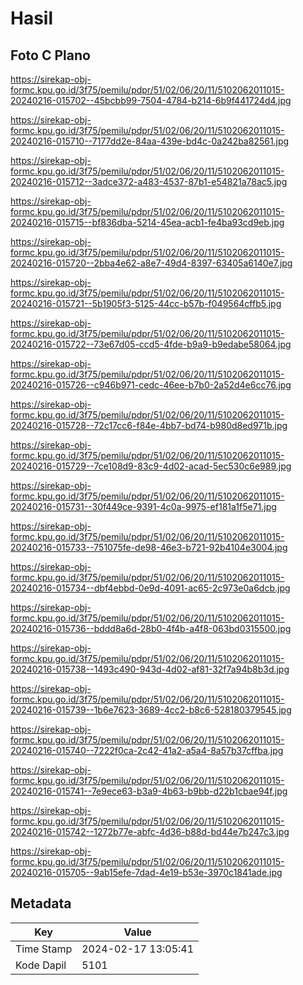 # Hasil

## Foto C Plano

https://sirekap-obj-formc.kpu.go.id/3f75/pemilu/pdpr/51/02/06/20/11/5102062011015-20240216-015702--45bcbb99-7504-4784-b214-6b9f441724d4.jpg

https://sirekap-obj-formc.kpu.go.id/3f75/pemilu/pdpr/51/02/06/20/11/5102062011015-20240216-015710--7177dd2e-84aa-439e-bd4c-0a242ba82561.jpg

https://sirekap-obj-formc.kpu.go.id/3f75/pemilu/pdpr/51/02/06/20/11/5102062011015-20240216-015712--3adce372-a483-4537-87b1-e54821a78ac5.jpg

https://sirekap-obj-formc.kpu.go.id/3f75/pemilu/pdpr/51/02/06/20/11/5102062011015-20240216-015715--bf836dba-5214-45ea-acb1-fe4ba93cd9eb.jpg

https://sirekap-obj-formc.kpu.go.id/3f75/pemilu/pdpr/51/02/06/20/11/5102062011015-20240216-015720--2bba4e62-a8e7-49d4-8397-63405a6140e7.jpg

https://sirekap-obj-formc.kpu.go.id/3f75/pemilu/pdpr/51/02/06/20/11/5102062011015-20240216-015721--5b1905f3-5125-44cc-b57b-f049564cffb5.jpg

https://sirekap-obj-formc.kpu.go.id/3f75/pemilu/pdpr/51/02/06/20/11/5102062011015-20240216-015722--73e67d05-ccd5-4fde-b9a9-b9edabe58064.jpg

https://sirekap-obj-formc.kpu.go.id/3f75/pemilu/pdpr/51/02/06/20/11/5102062011015-20240216-015726--c946b971-cedc-46ee-b7b0-2a52d4e6cc76.jpg

https://sirekap-obj-formc.kpu.go.id/3f75/pemilu/pdpr/51/02/06/20/11/5102062011015-20240216-015728--72c17cc6-f84e-4bb7-bd74-b980d8ed971b.jpg

https://sirekap-obj-formc.kpu.go.id/3f75/pemilu/pdpr/51/02/06/20/11/5102062011015-20240216-015729--7ce108d9-83c9-4d02-acad-5ec530c6e989.jpg

https://sirekap-obj-formc.kpu.go.id/3f75/pemilu/pdpr/51/02/06/20/11/5102062011015-20240216-015731--30f449ce-9391-4c0a-9975-ef181a1f5e71.jpg

https://sirekap-obj-formc.kpu.go.id/3f75/pemilu/pdpr/51/02/06/20/11/5102062011015-20240216-015733--751075fe-de98-46e3-b721-92b4104e3004.jpg

https://sirekap-obj-formc.kpu.go.id/3f75/pemilu/pdpr/51/02/06/20/11/5102062011015-20240216-015734--dbf4ebbd-0e9d-4091-ac65-2c973e0a6dcb.jpg

https://sirekap-obj-formc.kpu.go.id/3f75/pemilu/pdpr/51/02/06/20/11/5102062011015-20240216-015736--bddd8a6d-28b0-4f4b-a4f8-063bd0315500.jpg

https://sirekap-obj-formc.kpu.go.id/3f75/pemilu/pdpr/51/02/06/20/11/5102062011015-20240216-015738--1493c490-943d-4d02-af81-32f7a94b8b3d.jpg

https://sirekap-obj-formc.kpu.go.id/3f75/pemilu/pdpr/51/02/06/20/11/5102062011015-20240216-015739--1b6e7623-3689-4cc2-b8c6-528180379545.jpg

https://sirekap-obj-formc.kpu.go.id/3f75/pemilu/pdpr/51/02/06/20/11/5102062011015-20240216-015740--7222f0ca-2c42-41a2-a5a4-8a57b37cffba.jpg

https://sirekap-obj-formc.kpu.go.id/3f75/pemilu/pdpr/51/02/06/20/11/5102062011015-20240216-015741--7e9ece63-b3a9-4b63-b9bb-d22b1cbae94f.jpg

https://sirekap-obj-formc.kpu.go.id/3f75/pemilu/pdpr/51/02/06/20/11/5102062011015-20240216-015742--1272b77e-abfc-4d36-b88d-bd44e7b247c3.jpg

https://sirekap-obj-formc.kpu.go.id/3f75/pemilu/pdpr/51/02/06/20/11/5102062011015-20240216-015705--9ab15efe-7dad-4e19-b53e-3970c1841ade.jpg


## Metadata

| Key        | Value               |
| ---------- | ------------------- |
| Time Stamp | 2024-02-17 13:05:41 |
| Kode Dapil | 5101                |



